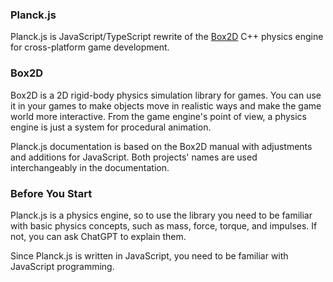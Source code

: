 
### Planck.js

Planck.js is JavaScript/TypeScript rewrite of the [Box2D](https://box2d.org/) C++ physics engine for cross-platform game development.

### Box2D

Box2D is a 2D rigid-body physics simulation library for games. You can use it in your games to make objects move in realistic ways and make the game world more interactive.
From the game engine's point of view, a physics engine is just a system for procedural animation.

Planck.js documentation is based on the Box2D manual with adjustments and additions for JavaScript. Both projects' names are used interchangeably in the documentation.

### Before You Start

Planck.js is a physics engine, so to use the library you need to be familiar with basic physics concepts, such as mass, force, torque, and impulses. If not, you can ask ChatGPT to explain them.

Since Planck.js is written in JavaScript, you need to be familiar with JavaScript programming.
